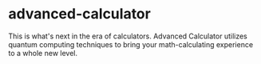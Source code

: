 # advanced-calculator
This is what's next in the era of calculators. Advanced Calculator utilizes quantum computing techniques to bring your math-calculating experience to a whole new level.
